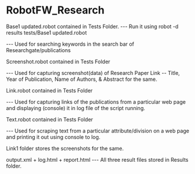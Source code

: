 # RobotFW_Research

Base1 updated.robot contained in Tests Folder. 
--- Run it using robot -d results tests/Base1 updated.robot

--- Used for searching keywords in the search bar of Researchgate/publications

Screenshot.robot contained in Tests Folder

--- Used for capturing screenshot(data) of Research Paper Link -- Title, Year of Publication, Name of Authors, & Abstract for the same.

Link.robot contained in Tests Folder

--- Used for capturing links of the publications from a particular web page and displaying (console) it in log file of the script running.

Text.robot contained in Tests Folder

--- Used for scraping text from a particular attribute/division on a web page and printing it out using console to log.

Link1 folder stores the screenshots for the same.

output.xml + log.html + report.html --- All three result files stored in Results folder.
